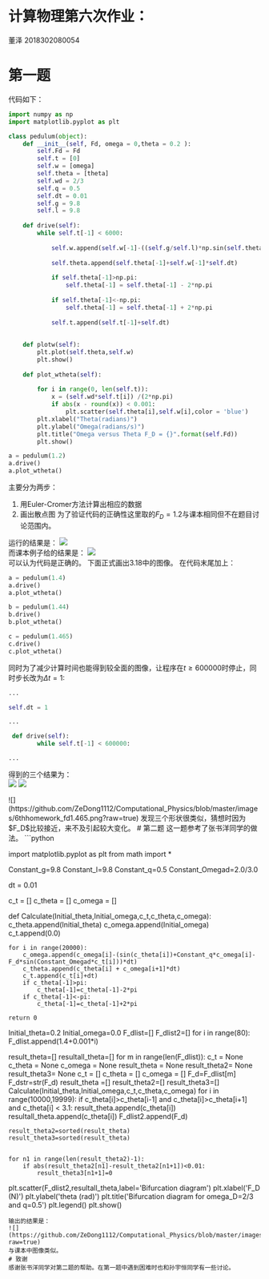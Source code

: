 # 计算物理第六次作业：
董泽 2018302080054
# 第一题
代码如下：
```python
import numpy as np
import matplotlib.pyplot as plt

class pedulum(object):
    def __init__(self, Fd, omega = 0,theta = 0.2 ):
        self.Fd = Fd
        self.t = [0]
        self.w = [omega]
        self.theta = [theta]
        self.wd = 2/3
        self.q = 0.5
        self.dt = 0.01
        self.g = 9.8
        self.l = 9.8
    
    def drive(self):
        while self.t[-1] < 6000:
            
            self.w.append(self.w[-1]-((self.g/self.l)*np.sin(self.theta[-1])+self.q*self.w[-1]-self.Fd*np.sin(self.wd*self.t[-1]))*self.dt)
            
            self.theta.append(self.theta[-1]+self.w[-1]*self.dt)
            
            if self.theta[-1]>np.pi:
                self.theta[-1] = self.theta[-1] - 2*np.pi    
            
            if self.theta[-1]<-np.pi:
                self.theta[-1] = self.theta[-1] + 2*np.pi
            
            self.t.append(self.t[-1]+self.dt)
            
           
    def plotw(self):
        plt.plot(self.theta,self.w)
        plt.show()
    
    def plot_wtheta(self):
        
        for i in range(0, len(self.t)):
            x = (self.wd*self.t[i]) /(2*np.pi)
            if abs(x - round(x)) < 0.001:
                plt.scatter(self.theta[i],self.w[i],color = 'blue')
        plt.xlabel("Theta(radians)")
        plt.ylabel("Omega(radians/s)")
        plt.title("Omega versus Theta F_D = {}".format(self.Fd))
        plt.show()

a = pedulum(1.2)
a.drive()
a.plot_wtheta()

```
主要分为两步：  
1. 用Euler-Cromer方法计算出相应的数据
2. 画出散点图
为了验证代码的正确性这里取的$F_D=1.2$与课本相同但不在题目讨论范围内。



运行的结果是：
![](https://github.com/ZeDong1112/Computational_Physics/blob/master/images/6thhomework_fd1.2.png?raw=true)  
而课本例子给的结果是：
![](https://github.com/ZeDong1112/Computational_Physics/blob/master/images/6thhomework_fd1.2eg.png?raw=true)  
可以认为代码是正确的。
下面正式画出3.18中的图像。
在代码末尾加上：
```python
a = pedulum(1.4)
a.drive()
a.plot_wtheta()

b = pedulum(1.44)
b.drive()
b.plot_wtheta()

c = pedulum(1.465)
c.drive()
c.plot_wtheta()

```
同时为了减少计算时间也能得到较全面的图像，让程序在$t\geq600000$时停止，同时步长改为$\Delta t= 1$:
```python
...

self.dt = 1 

...

 def drive(self):
        while self.t[-1] < 600000:

...
```
得到的三个结果为：  
![](https://github.com/ZeDong1112/Computational_Physics/blob/master/images/6thhomework_fd1.4.png?raw=true)
![](https://github.com/ZeDong1112/Computational_Physics/blob/master/images/6thhomework_fd1.44.png?raw=true)
<div style="page-break-after: always;"></div>  
![](https://github.com/ZeDong1112/Computational_Physics/blob/master/images/6thhomework_fd1.465.png?raw=true)  
发现三个形状很类似，猜想时因为$F_D$比较接近，来不及引起较大变化。
# 第二题
这一题参考了张书洋同学的做法。
```python


import matplotlib.pyplot as plt
from math import *

Constant_g=9.8
Constant_l=9.8
Constant_q=0.5
Constant_Omegad=2.0/3.0

dt = 0.01

c_t = []
c_theta = []
c_omega = []

def Calculate(Initial_theta,Initial_omega,c_t,c_theta,c_omega):
    c_theta.append(Initial_theta)
    c_omega.append(Initial_omega)
    c_t.append(0.0)

    for i in range(20000):
        c_omega.append(c_omega[i]-(sin(c_theta[i])+Constant_q*c_omega[i]-F_d*sin(Constant_Omegad*c_t[i]))*dt)
        c_theta.append(c_theta[i] + c_omega[i+1]*dt)
        c_t.append(c_t[i]+dt)
        if c_theta[-1]>pi:
            c_theta[-1]=c_theta[-1]-2*pi
        if c_theta[-1]<-pi:
            c_theta[-1]=c_theta[-1]+2*pi              

    return 0

Initial_theta=0.2
Initial_omega=0.0
F_dlist=[]
F_dlist2=[]
for i in range(80):
    F_dlist.append(1.4+0.001*i)

result_theta=[]
resultall_theta=[]
for m in range(len(F_dlist)):
    c_t = None
    c_theta = None
    c_omega = None
    result_theta = None
    result_theta2= None
    result_theta3= None
    c_t = []
    c_theta = []
    c_omega = []
    F_d=F_dlist[m]
    F_dstr=str(F_d)
    result_theta =[]
    result_theta2=[]
    result_theta3=[]
    Calculate(Initial_theta,Initial_omega,c_t,c_theta,c_omega)
    for i in range(10000,19999):
        if c_theta[i]>c_theta[i-1] and c_theta[i]>c_theta[i+1] and c_theta[i] < 3.1:
            result_theta.append(c_theta[i])
            resultall_theta.append(c_theta[i])
            F_dlist2.append(F_d)

    result_theta2=sorted(result_theta)
    result_theta3=sorted(result_theta)


    for n1 in range(len(result_theta2)-1):
        if abs(result_theta2[n1]-result_theta2[n1+1])<0.01:
            result_theta3[n1+1]=0


plt.scatter(F_dlist2,resultall_theta,label='Bifurcation diagram')
plt.xlabel('F_D (N)')
plt.ylabel('theta (rad)')
plt.title('Bifurcation diagram for omega_D=2/3 and q=0.5')
plt.legend()
plt.show()

```
输出的结果是：
![](https://github.com/ZeDong1112/Computational_Physics/blob/master/images/6thhomework_Bifurcation%20Diagram.png?raw=true)
与课本中图像类似。
# 致谢
感谢张书洋同学对第二题的帮助。在第一题中遇到困难时也和孙宇恒同学有一些讨论。
